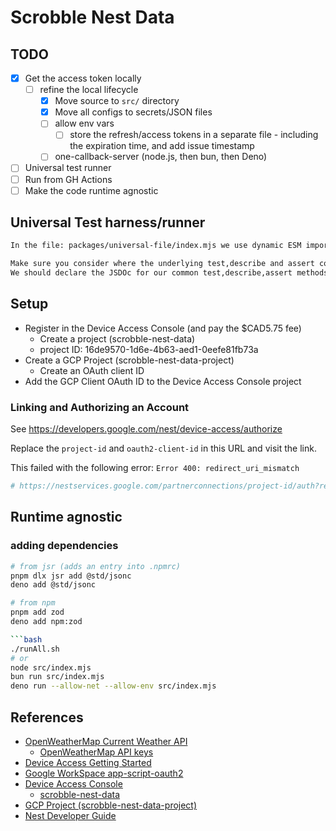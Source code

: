 # Scrobble Nest Data

## TODO

- [x] Get the access token locally
  - [ ] refine the local lifecycle
    - [x] Move source to `src/` directory
    - [x] Move all configs to secrets/JSON files
    - [ ] allow env vars
      - [ ] store the refresh/access tokens in a separate file - including the expiration time, and add issue timestamp
    - [ ] one-callback-server (node.js, then bun, then Deno)
- [ ] Universal test runner
- [ ] Run from GH Actions
- [ ] Make the code runtime agnostic

## Universal Test harness/runner

```txt
In the file: packages/universal-file/index.mjs we use dynamic ESM imports So that this file can be imported by multiple run-times (bun, deno,node) CAn we write a similarly useful test file that will work: "scripts": { "test": "pnpm test:node && pnpm test:bun && pnpm test:deno", "test:node": "node --test src/**/*.node_test.mjs", "test:bun": "bun test src/**/*.bun_test.mjs", "test:deno": "deno test --allow-write --allow-read --allow-env src/**/*.deno_test.mjs" }, But combine all three test files, to work with each test runner above Actually it would be best if we could extract a single universal test module that could be used in all my test files import { test, assert, (perhaps describe)} from 'universal/test.mjs'

Make sure you consider where the underlying test,describe and assert comefrom, and that their signatures will be compatible.
We should declare the JSDOc for our common test,describe,assert methods/modules
```

## Setup

- Register in the Device Access Console (and pay the $CAD5.75 fee)
  - Create a project (scrobble-nest-data)
  - project ID: 16de9570-1d6e-4b63-aed1-0eefe81fb73a
- Create a GCP Project (scrobble-nest-data-project)
  - Create an OAuth client ID
- Add the GCP Client OAuth ID to the Device Access Console project

### Linking and Authorizing an Account

See <https://developers.google.com/nest/device-access/authorize>

Replace the `project-id` and `oauth2-client-id` in this URL and visit the link.

This failed with the following error: `Error 400: redirect_uri_mismatch`

```bash
# https://nestservices.google.com/partnerconnections/project-id/auth?redirect_uri=https://www.google.com&access_type=offline&prompt=consent&client_id=oauth2-client-id&response_type=code&scope=https://www.googleapis.com/auth/sdm.service
```

## Runtime agnostic

### adding dependencies

````bash
# from jsr (adds an entry into .npmrc)
pnpm dlx jsr add @std/jsonc
deno add @std/jsonc

# from npm
pnpm add zod
deno add npm:zod

```bash
./runAll.sh
# or
node src/index.mjs
bun run src/index.mjs
deno run --allow-net --allow-env src/index.mjs
````

## References

- [OpenWeatherMap Current Weather API](https://openweathermap.org/current)
  - [OpenWeatherMap API keys](https://home.openweathermap.org/api_keys)
- [Device Access Getting Started](https://developers.google.com/nest/device-access/get-started)
- [Google WorkSpace app-script-oauth2](https://github.com/googleworkspace/apps-script-oauth2)
- [Device Access Console](https://console.nest.google.com/device-access/project-list)
  - [scrobble-nest-data](https://console.nest.google.com/device-access/project/16de9570-1d6e-4b63-aed1-0eefe81fb73a/information)
- [GCP Project (scrobble-nest-data-project)](https://console.cloud.google.com/apis/credentials?project=scrobble-nest-data-project)
- [Nest Developer Guide](https://developers.google.com/nest/device-access/api/thermostat)
